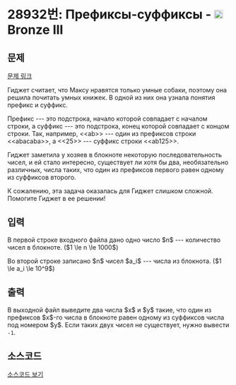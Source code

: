 # 28932번: Префиксы-суффиксы - <img src="https://static.solved.ac/tier_small/3.svg" style="height:20px" /> Bronze III

<!-- performance -->

<!-- 문제 제출 후 깃허브에 푸시를 했을 때 제출한 코드의 성능이 입력될 공간입니다.-->

<!-- end -->

## 문제

[문제 링크](https://boj.kr/28932)


<p>Гиджет считает, что Максу нравятся только умные собаки, поэтому она решила почитать умных книжек. В одной из них она узнала понятия префикс и суффикс.</p>

<p>Префикс --- это подстрока, начало которой совпадает с началом строки, а суффикс --- это подстрока, конец которой совпадает с концом строки. Так, например, &lt;&lt;ab&gt;&gt; --- один из префиксов строки &lt;&lt;abacaba&gt;&gt;, а &lt;&lt;25&gt;&gt; --- суффикс строки &lt;&lt;ab125&gt;&gt;.</p>

<p>Гиджет заметила у хозяев в блокноте некоторую последовательность чисел, и ей стало интересно, существует ли хотя бы два, необязательно различных, числа таких, что один из префиксов первого равен одному из суффиксов второго.</p>

<p>К сожалению, эта задача оказалась для Гиджет слишком сложной. Помогите Гиджет в ее решении!</p>



## 입력


<p>В первой строке входного файла дано одно число $n$ --- количество чисел в блокноте. ($1 \le n \le 1000$)</p>

<p>Во второй строке записано $n$ чисел $a_i$ --- числа из блокнота. ($1 \le a_i \le 10^9$)</p>



## 출력


<p>В выходной файл выведите два числа $x$ и $y$ такие, что один из префиксов $x$-го числа в блокноте равен одному из суффиксов числа под номером $y$. Если таких двух чисел не существует, нужно вывести <code>-1</code>.</p>



## 소스코드

[소스코드 보기](Префиксы-суффиксы.cpp)